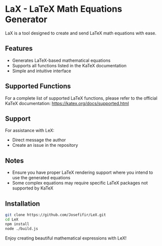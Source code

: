 # LaX - LaTeX Math Equations Generator

LaX is a tool designed to create and send LaTeX math equations with ease.

## Features
- Generates LaTeX-based mathematical equations
- Supports all functions listed in the KaTeX documentation
- Simple and intuitive interface

## Supported Functions
For a complete list of supported LaTeX functions, please refer to the official KaTeX documentation:
https://katex.org/docs/supported.html

## Support
For assistance with LeX:
- Direct message the author
- Create an issue in the repository

## Notes
- Ensure you have proper LaTeX rendering support where you intend to use the generated equations
- Some complex equations may require specific LaTeX packages not supported by KaTeX

## Installation
```bash
git clone https://github.com/Josefifir/LeX.git
cd LeX
npm install
node ./build.js
```

Enjoy creating beautiful mathematical expressions with LeX!
